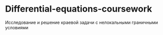 # Differential-equations-coursework
Исследование и решение краевой задачи с нелокальными граничными условиями 
